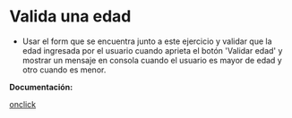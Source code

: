 # Valida una edad

- Usar el form que se encuentra junto a este ejercicio y validar que la edad ingresada por el usuario cuando aprieta el botón 'Validar edad' y mostrar un mensaje en consola cuando el usuario es mayor de edad y otro cuando es menor.

**Documentación:**

[onclick](https://www.w3schools.com/jsref/event_onclick.asp)

